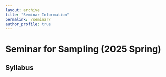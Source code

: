 ```yaml
---
layout: archive
title: "Seminar Information"
permalink: /seminar/
author_profile: true
---
```


# Seminar for Sampling (2025 Spring)

## Syllabus


